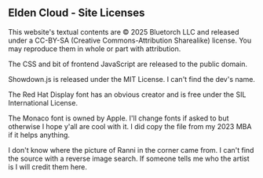## Elden Cloud - Site Licenses

This website's textual contents are © 2025 Bluetorch LLC and released under a
CC-BY-SA (Creative Commons-Attribution Sharealike) license. You may reproduce
them in whole or part with attribution.

The CSS and bit of frontend JavaScript are released to the public domain.

Showdown.js is released under the MIT License. I can't find the dev's name.

The Red Hat Display font has an obvious creator and is free under the SIL
International License.

The Monaco font is owned by Apple. I'll change fonts if asked to but otherwise
I hope y'all are cool with it. I did copy the file from my 2023 MBA if it helps
anything.

I don't know where the picture of Ranni in the corner came from. I can't find
the source with a reverse image search. If someone tells me who the artist is
I will credit them here.
